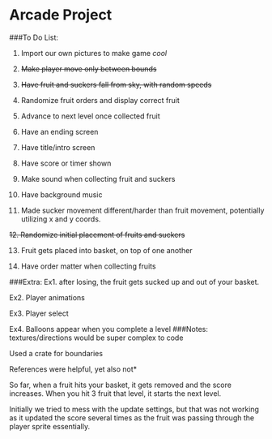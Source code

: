 # Arcade Project


###To Do List:
1. Import our own pictures to make game *cool*

2. ~~Make player move only between bounds~~

3. ~~Have fruit and suckers fall from sky, with random speeds~~

4. Randomize fruit orders and display correct fruit

5. Advance to next level once collected fruit

6. Have an ending screen

7. Have title/intro screen

8. Have score or timer shown

9. Make sound when collecting fruit and suckers

10. Have background music

11. Made sucker movement different/harder than fruit movement, potentially
utilizing x and y coords.

~~12. Randomize initial placement of fruits and suckers~~

13. Fruit gets placed into basket, on top of one another

14. Have order matter when collecting fruits

###Extra:
Ex1. after losing, the fruit gets sucked up and out of your basket.

Ex2. Player animations

Ex3. Player select

Ex4. Balloons appear when you complete a level
###Notes:
textures/directions would be super complex to code

Used a crate for boundaries

References were helpful, yet also not*

So far, when a fruit hits your basket, it gets removed and the score increases.
When you hit 3 fruit that level, it starts the next level.

Initially we tried to mess with the update settings, but that was not working 
as it updated the score several times as the fruit was passing through the 
player sprite essentially. 